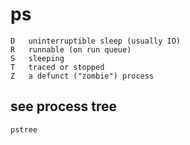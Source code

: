 # ps

    D   uninterruptible sleep (usually IO)
    R   runnable (on run queue)
    S   sleeping
    T   traced or stopped
    Z   a defunct ("zombie") process

## see process tree

    pstree
